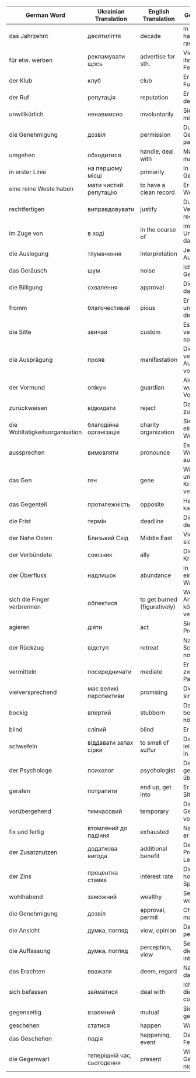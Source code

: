 | German Word                     | Ukrainian Translation           | English Translation           | German Example (B1/B2)                                                               |
| ------------------------------- | ------------------------------ | ------------------------------ | ------------------------------------------------------------------------------------ |
| das Jahrzehnt                   | десятиліття                    | decade                        | In den letzten Jahrzehnten hat sich die Technologie rasant entwickelt.                |
| für etw. werben                 | рекламувати щось               | advertise for sth.            | Viele Firmen werben für ihre Produkte im Fernsehen.                                  |
| der Klub                        | клуб                           | club                          | Er ist Mitglied in einem Fußballklub.                                                |
| der Ruf                         | репутація                      | reputation                    | Er hat einen guten Ruf in der Gemeinschaft.                                          |
| unwillkürlich                   | ненавмисно                     | involuntarily                 | Sie zuckte unwillkürlich mit den Schultern.                                          |
| die Genehmigung                 | дозвіл                         | permission                    | Du brauchst eine Genehmigung, um hier zu parken.                                     |
| umgehen                         | обходитися                     | handle, deal with             | Man muss wissen, wie man mit Kritik umgeht.                                          |
| in erster Linie                | на першому місці               | primarily                     | In erster Linie ist Gesundheit wichtig.                                              |
| eine reine Weste haben          | мати чистий репутацію          | to have a clean record        | Er hat immer eine reine Weste gehabt.                                                |
| rechtfertigen                   | виправдовувати                 | justify                       | Du kannst dieses Verhalten nicht rechtfertigen.                                      |
| im Zuge von                    | в ході                         | in the course of              | Im Zuge von Untersuchungen wurde das Problem gefunden.                               |
| die Auslegung                   | тлумачення                     | interpretation                | Jeder hat seine eigene Auslegung des Textes.                                         |
| das Geräusch                    | шум                            | noise                         | Ich hörte ein seltsames Geräusch aus dem Keller.                                    |
| die Billigung                   | схвалення                      | approval                      | Die Billigung des Plans dauerte Wochen.                                             |
| fromm                           | благочестивий                  | pious                         | Er ist ein frommer Mann und geht jeden Sonntag in die Kirche.                        |
| die Sitte                       | звичай                         | custom                        | Es ist die Sitte hier, sich zu verbeugen, bevor man spricht.                         |
| die Ausprägung                  | прояв                          | manifestation                 | Die Symptome können in verschiedenen Ausprägungen vorkommen.                         |
| der Vormund                     | опікун                         | guardian                      | Als ihre Eltern starben, wurde ihr Onkel ihr Vormund.                                |
| zurückweisen                    | відкидати                      | reject                        | Das Angebot wurde sofort zurückgewiesen.                                             |
| die Wohltätigkeitsorganisation | благодійна організація         | charity organization          | Sie spendet regelmäßig an eine Wohltätigkeitsorganisation.                           |
| aussprechen                     | вимовляти                      | pronounce                     | Es ist schwierig, dieses Wort richtig auszusprechen.                                 |
| das Gen                         | ген                            | gene                          | Wissenschaftler untersuchen Gene, um Krankheiten besser zu verstehen.                 |
| das Gegenteil                   | протилежність                  | opposite                      | Heiß ist das Gegenteil von kalt.                                                     |
| die Frist                       | термін                         | deadline                      | Die Frist für die Abgabe des Projekts ist morgen.                                    |
| der Nahe Osten                  | Близький Схід                  | Middle East                   | Viele Ölreserven befinden sich im Nahen Osten.                                       |
| der Verbündete                  | союзник                        | ally                          | Die Länder wurden im Krieg zu Verbündeten.                                           |
| der Überfluss                   | надлишок                       | abundance                     | In dieser Region gibt es einen Überfluss an Wasser.                                  |
| sich die Finger verbrennen      | обпектися                      | to get burned (figuratively)  | Wenn du dich in diese Angelegenheit einmischst, könntest du dir die Finger verbrennen.|
| agieren                         | діяти                          | act                           | Sie agierte schnell, um das Problem zu lösen.                                        |
| der Rückzug                     | відступ                        | retreat                       | Nach einer verlorenen Schlacht war der Rückzug notwendig.                            |
| vermitteln                      | посередничати                  | mediate                       | Er vermittelte im Streit zwischen den beiden Parteien.                               |
| vielversprechend                | має великі перспективи          | promising                     | Die Ergebnisse der Studie sind vielversprechend.                                     |
| bockig                          | впертий                        | stubborn                      | Das Kind verhielt sich bockig und wollte nicht hören.                                |
| blind                           | сліпий                         | blind                         | Er ist von Geburt an blind.                                                          |
| schwefeln                       | віддавати запах сірки          | to smell of sulfur            | Das Wasser schwefelt leicht, wegen des Vulkans in der Nähe.                          |
| der Psychologe                  | психолог                       | psychologist                  | Der Psychologe hat ihm geholfen, seine Ängste zu überwinden.                         |
| geraten                         | потрапити                      | end up, get into              | Er ist in eine schwierige Situation geraten.                                         |
| vorübergehend                   | тимчасовий                     | temporary                     | Die Schließung des Geschäfts ist nur vorübergehend.                                  |
| fix und fertig                  | втомлений до падіння           | exhausted                     | Nach dem Marathon war er fix und fertig.                                             |
| der Zusatznutzen                | додаткова вигода               | additional benefit            | Der Zusatznutzen dieses Produkts ist seine lange Lebensdauer.                        |
| der Zins                        | процентна ставка               | interest rate                 | Die Bank bietet einen hohen Zins für das Sparkonto an.                               |
| wohlhabend                      | заможний                       | wealthy                       | Seine Familie ist sehr wohlhabend.                                                   |
| die Genehmigung                 | дозвіл                         | approval, permit              | Ohne Genehmigung darf man hier nicht bauen.                                          |
| die Ansicht                     | думка, погляд                  | view, opinion                 | Das ist nur meine persönliche Ansicht.                                               |
| die Auffassung                  | думка, погляд                  | perception, view              | Seine Auffassung zu diesem Thema ist interessant.                                    |
| das Erachten                    | вважати                        | deem, regard                  | Nach meinem Erachten ist das nicht korrekt.                                          |
| sich befassen                         | займатися                              | deal with                             | Ich möchte mich nicht mit diesem Thema befassen. context?                        |
| gegenseitig                     | взаємний                       | mutual                        | Sie respektieren sich gegenseitig.                                                   |
| geschehen                       | статися                        | happen                        | Was ist hier geschehen?                                                              |
| das Geschehen                   | подія                          | happening, event              | Das Geschehen wurde im Fernsehen übertragen.                                         |
| die Gegenwart                   | теперішній час, сьогодення     | present                       | Wir sollten in der Gegenwart leben und nicht in der Vergangenheit.                   |
